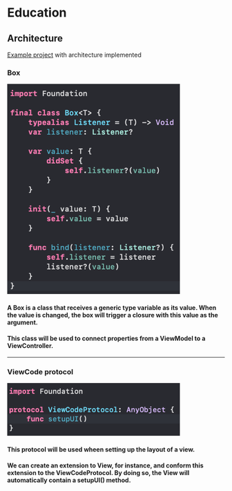 # Education

## Architecture 

<p>
  <a href="https://github.com/arthursobrosa/Architecture">Example project</a> with architecture implemented
</p>

### Box

<p>
  <img src="https://github.com/arthursobrosa/Education/blob/architecture/README-images/Box.png" width="400" alt="Box code example image">
</p>

#### A Box is a class that receives a generic type variable as its value. When the value is changed, the box will trigger a closure with this value as the argument.
#### This class will be used to connect properties from a ViewModel to a ViewController.

---

### ViewCode protocol

<p>
  <img src="https://github.com/arthursobrosa/Education/blob/architecture/README-images/ViewCodeProtocol.png" width="400" alt="ViewCode protocol image">
</p>

#### This protocol will be used wheen setting up the layout of a view.
#### We can create an extension to View, for instance, and conform this extension to the ViewCodeProtocol. By doing so, the View will automatically contain a setupUI() method.

  
